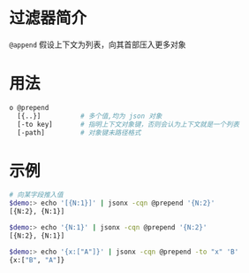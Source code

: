 # 过滤器简介

`@append` 假设上下文为列表，向其首部压入更多对象

# 用法

```bash
o @prepend
  [{..}]          # 多个值,均为 json 对象
  [-to key]       # 指明上下文对象键，否则会认为上下文就是一个列表
  [-path]         # 对象键未路径格式
```

# 示例

```bash
# 向某字段推入值
$demo:> echo '[{N:1}]' | jsonx -cqn @prepend '{N:2}'
[{N:2}, {N:1}]

$demo:> echo '{N:1}' | jsonx -cqn @prepend '{N:2}'
[{N:2}, {N:1}]

$demo:> echo '{x:["A"]}' | jsonx -cqn @prepend -to "x" 'B'
{x:["B", "A"]}
```

